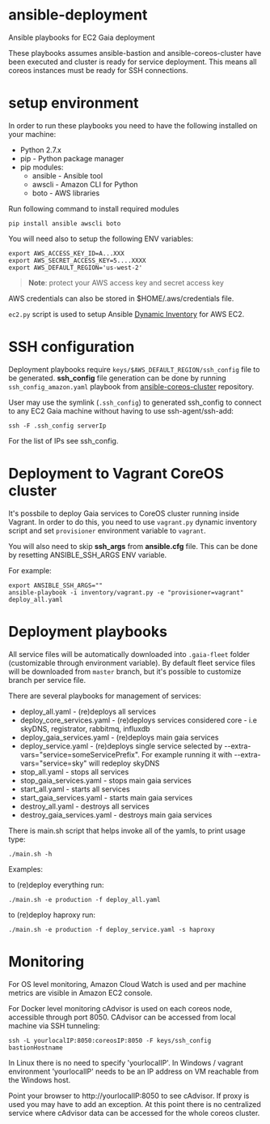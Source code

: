 # ansible-deployment
Ansible playbooks for EC2 Gaia deployment

These playbooks assumes ansible-bastion and ansible-coreos-cluster have been executed and cluster is ready for service deployment. This means all coreos instances must be ready for SSH connections.

# setup environment

In order to run these playbooks you need to have the following installed on your machine:
- Python 2.7.x
- pip - Python package manager
- pip modules:
  - ansible - Ansible tool
  - awscli - Amazon CLI for Python
  - boto - AWS libraries

Run following command to install required modules
```
pip install ansible awscli boto
```

You will need also to setup the following ENV variables:
```
export AWS_ACCESS_KEY_ID=A...XXX
export AWS_SECRET_ACCESS_KEY=5....XXXX
export AWS_DEFAULT_REGION='us-west-2'

```
> **Note**: protect your AWS access key and secret access key

AWS credentials can also be stored in $HOME/.aws/credentials file.

`ec2.py` script is used to setup Ansible [Dynamic Inventory](http://docs.ansible.com/ansible/intro_dynamic_inventory.html) for AWS EC2.

# SSH configuration

Deployment playbooks require `keys/$AWS_DEFAULT_REGION/ssh_config` file to be generated. **ssh_config** file generation can be done by running `ssh_config_amazon.yaml` playbook 
from [ansible-coreos-cluster](https://github.com/gaia-adm/ansible-coreos-cluster) repository.

User may use the symlink (`.ssh_config`) to generated ssh_config to connect to any EC2 Gaia machine without having to use ssh-agent/ssh-add:
```
ssh -F .ssh_config serverIp
```

For the list of IPs see ssh_config.

# Deployment to Vagrant CoreOS cluster

It's possbile to deploy Gaia services to CoreOS cluster running inside Vagrant. 
In order to do this, you need to use `vagrant.py` dynamic inventory script and set `provisioner` environment variable to `vagrant`.

You will also need to skip **ssh_args** from **ansible.cfg** file. This can be done by resetting ANSIBLE_SSH_ARGS ENV variable.

For example:
```
export ANSIBLE_SSH_ARGS=""
ansible-playbook -i inventory/vagrant.py -e "provisioner=vagrant" deploy_all.yaml
```

# Deployment playbooks

All service files will be automatically downloaded into `.gaia-fleet` folder (customizable through environment variable). By default fleet service files will be downloaded from `master` branch, but it's possible to customize branch per service file.


There are several playbooks for management of services:
- deploy_all.yaml - (re)deploys all services
- deploy_core_services.yaml - (re)deploys services considered core - i.e skyDNS, registrator, rabbitmq, influxdb
- deploy_gaia_services.yaml - (re)deploys main gaia services
- deploy_service.yaml - (re)deploys single service selected by --extra-vars="service=someServicePrefix". For example running it with --extra-vars="service=sky" will redeploy skyDNS
- stop_all.yaml - stops all services
- stop_gaia_services.yaml - stops main gaia services
- start_all.yaml - starts all services
- start_gaia_services.yaml - starts main gaia services
- destroy_all.yaml - destroys all services
- destroy_gaia_services.yaml - destroys main gaia services

There is main.sh script that helps invoke all of the yamls, to print usage type:
```
./main.sh -h
```

Examples:

to (re)deploy everything run:
```
./main.sh -e production -f deploy_all.yaml
```

to (re)deploy haproxy run:
```
./main.sh -e production -f deploy_service.yaml -s haproxy
```

# Monitoring

For OS level monitoring, Amazon Cloud Watch is used and per machine metrics are visible in Amazon EC2 console.

For Docker level monitoring cAdvisor is used on each coreos node, accessible through port 8050. CAdvisor can be accessed from local machine via SSH tunneling:

```
ssh -L yourlocalIP:8050:coreosIP:8050 -F keys/ssh_config bastionHostname
```

In Linux there is no need to specify 'yourlocalIP'. In Windows / vagrant environment 'yourlocalIP' needs to be an IP address on VM reachable from the Windows host.

Point your browser to http://yourlocalIP:8050 to see cAdvisor. If proxy is used you may have to add an exception. At this point there is no centralized service where cAdvisor data can be accessed for the whole coreos cluster.
